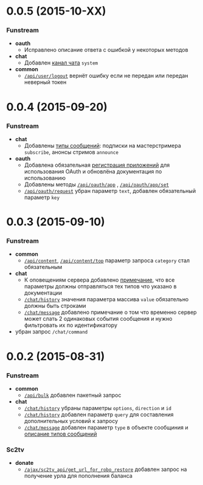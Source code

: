 # 0.0.5 (2015-10-XX)

### Funstream
- **oauth**
  - Исправлено описание ответа с ошибкой у некоторых методов 
- **chat**
  - Добавлен [канал чата](chat.md#Каналы-чата-текущие-и-запланированные) `system`
- **common**
  - [`/api/user/logout`](common.md#Логаут) вернёт ошибку если не передан или передан неверный токен



# 0.0.4 (2015-09-20)

### Funstream
- **chat**
  - Добавлены [типы сообщений](chat.md#Типы-сообщений): подписки на мастерстримера `subscribe`, анонсы стримов `announce`
- **oauth**
  - Добавлена обязательная [регистрация приложений](oauth.md) для использования OAuth и обновлёна документация по использованию
  - Добавлены методы [`/api/oauth/app`](oauth.md#Получить-данные-приложения) , [`/api/oauth/app/set`](oauth.md#Сохранить-данные-приложения)
  - [`/api/oauth/request`](oauth.md#Запросить-код) убран параметр `text`, добавлен обязательный параметр `key`
 
 
 
# 0.0.3 (2015-09-10)

### Funstream
- **common**
  - [`/api/content`](common.md#Список-элементов-контента), [`/api/content/top`](common.md#Топ-n-элементов-контента) параметр запроса `category` стал обязательным
- **chat**
  - К оповещениям сервера добавлено [примечание](chat.md#Оповещение-сервера), что все параметры должны отправляться тех типов что указано в документации
  - [`/chat/history`](chat.md#История-канала) значения параметра массива `value` обязательно должны быть строками
  - [`/chat/message`](chat.md#Новое-сообщение) добавлено примечание о том что временно сервер может слать 2 одинаковых события сообщения и нужно фильтровать их по идентификатору
 - убран запрос `/chat/command`



# 0.0.2 (2015-08-31)

### Funstream
- **common**
  - [`/api/bulk`](common.md#Пакетный-запрос) добавлен пакетный запрос
- **chat**
  - [`/chat/history`](chat.md#История-канала) убраны параметры `options`, `direction` и `id`
  - [`/chat/history`](chat.md#История-канала) добавлен параметр `query` для составления дополнительных условий к запросу
  - [`/chat/message`](chat.md#Новое-сообщение) добавлен параметр `type` в объекте сообщиния и [описание типов сообщений](chat.md#Типы-сообщений)

### Sc2tv
- **donate**
  - [`/ajax/sc2tv_api/get_url_for_robo_restore`](sc2tv/donate.md#Пополнение-баланса) добавлен запрос на получение урла для пополнения баланса